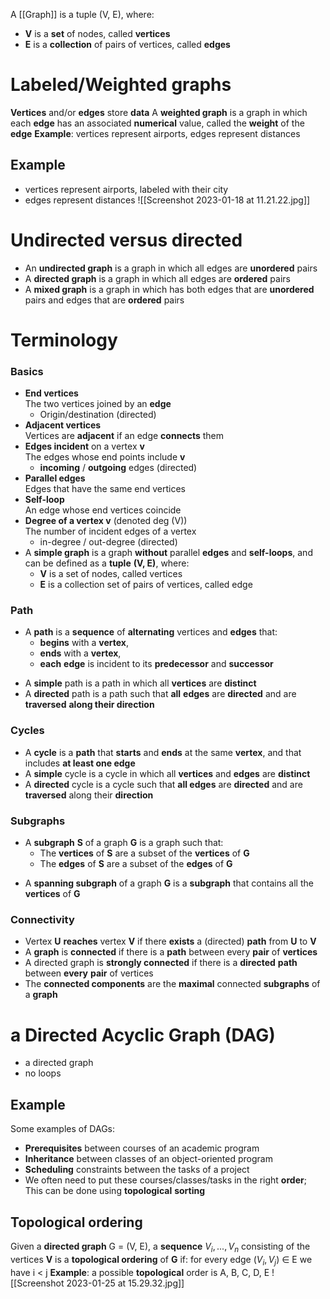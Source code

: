 A [[Graph]] is a tuple (V, E), where:
-   ﻿﻿**V** is a **set** of nodes, called **vertices**
-   ﻿**E** is a **collection** of pairs of vertices, called **edges**
# Labeled/Weighted graphs
**Vertices** and/or **edges** store **data**
A **weighted graph** is a graph in which each **edge** has an associated **numerical** value, called the **weight** of the **edge**
**Example**: vertices represent airports, edges represent distances
## Example
-   ﻿﻿vertices represent airports, labeled with their city
-   ﻿﻿edges represent distances
![[Screenshot 2023-01-18 at 11.21.22.jpg]]
# Undirected versus directed
* An **undirected graph** is a graph in which all edges are **unordered** pairs
* A **directed graph** is a graph in which all edges are **ordered** pairs
* A **mixed graph** is a graph in which has both edges that are **unordered** pairs and edges that are **ordered** pairs

# Terminology
### Basics
- **End vertices**  
    The two vertices joined by an **edge**
	-   ﻿﻿Origin/destination (directed)
- **Adjacent vertices**  
    Vertices are **adjacent** if an edge **connects** them
- **Edges incident** on a vertex **v**  
    The edges whose end points include **v**
	- ﻿﻿**incoming** / **outgoing** edges (directed)
- **Parallel edges**  
    Edges that have the same end vertices
- **Self-loop**  
    An edge whose end vertices coincide
- **Degree of a vertex v** (denoted deg (V))  
    The number of incident edges of a vertex
	- in-degree / out-degree (directed)
- A **simple graph** is a graph **without** parallel **edges** and **self-loops**, and can be defined as a **tuple** **(V, E)**, where:
	- **V** is a set of nodes, called vertices
	- **E** is a collection set of pairs of vertices, called edge
### Path
* ﻿A **path** is a **sequence** of **alternating** vertices and **edges** that:
	- **begins** with a **vertex**,
	- **ends** with a **vertex**,
	- **each** **edge** is incident to its **predecessor** and **successor**
- A **simple** path is a path in which all **vertices** are **distinct**
- A **directed** path is a path such that **all** **edges** are **directed** and are **traversed** **along their direction**
### Cycles
- A **cycle** is a **path** that **starts** and **ends** at the same **vertex**, and that includes **at least one edge**
- A **simple** cycle is a cycle in which all **vertices** and **edges** are **distinct**
- A **directed** cycle is a cycle such that **all edges** are **directed** and are **traversed** along their **direction**
### Subgraphs
* A **subgraph** **S** of a graph **G** is a graph such that:
	- The **vertices** of **S** are a subset of the **vertices** of **G**
	- The **edges** of **S** are a subset of the **edges** of **G**
- A **spanning subgraph** of a graph **G** is a **subgraph** that contains all the **vertices** of **G**
### Connectivity
- Vertex **U** **reaches** vertex **V** if there **exists** a (directed) **path** from **U** to **V**
- A **graph** is **connected** if there is a **path** between every **pair** of **vertices**
- A directed graph is **strongly connected** if there is a **directed** **path** between **every** **pair** of vertices
- The **connected components** are the **maximal** connected **subgraphs** of a **graph**

# a Directed Acyclic Graph (DAG)
* a directed graph
* no loops

## Example
Some examples of DAGs:
- **Prerequisites** between courses of an academic program
- **Inheritance** between classes of an object-oriented program
- **Scheduling** constraints between the tasks of a project
- We often need to put these courses/classes/tasks in the right **order**; This can be done using **topological** **sorting**

## Topological ordering
Given a **directed graph** G = (V, E), a **sequence** $V_{i},..., V_{n}$ consisting of the vertices **V** is a **topological ordering** of **G** if:
	for every edge $(V_{i}, V_{j})$ ∈ E we have i < j
**Example**: a possible **topological** order is A, B, C, D, E
![[Screenshot 2023-01-25 at 15.29.32.jpg]]
